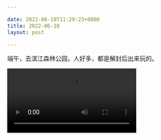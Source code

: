 ```yaml
---

date: 2022-06-10T11:29:23+0800
title: 2022-06-10
layout: post

---
```


端午，去滨江森林公园，人好多，都是解封后出来玩的。

<video src="https://ohsaisai.oss-cn-shanghai.aliyuncs.com/2022/06/2022-06-04-1.mp4" controls="controls"> </video>
